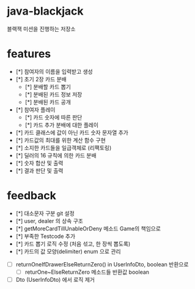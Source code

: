 # java-blackjack
블랙잭 미션을 진행하는 저장소

# features
* [*] 참여자의 이름을 입력받고 생성
* [*] 초기 2장 카드 분배
    * [*] 분배할 카드 뽑기
    * [*] 분배된 카드 정보 저장
    * [*] 분배된 카드 공개
* [*] 참여자 플레이
    * [*] 카드 숫자에 따른 판단
    * [*] 카드 추가 분배에 대한 플레이
* [*] 카드 클래스에 값이 아닌 카드 숫자 문자열 추가
* [*] 카드값의 최대를 위한 계산 함수 구현
* [*] 소지한 카드들을 일급객체로 (리팩토링)
* [*] 딜러의 16 규칙에 의한 카드 분배
* [*] 숫자 합산 및 출력
* [*] 결과 판단 및 출력

# feedback
* [*] 대소문자 구분 git 설정
* [*] user, dealer 의 상속 구조
* [*] getMoreCardTillUnableOrDeny 메소드 Game의 책임으로
* [*] 부족한 Testcode 추가
* [*] 카드 뽑기 로직 수정 (처음 섞고, 한 장씩 뽑도록)
* [*] 카드의 값 모양(delimiter) enum 으로 관리
* [ ] returnOneIfDrawerElseReturnZero() in UserInfoDto, boolean 반환으로
  * [ ] returOne~ElseReturnZero 메소드들 반환값 boolean
* [ ] Dto (UserInfoDto) 에서 로직 제거
